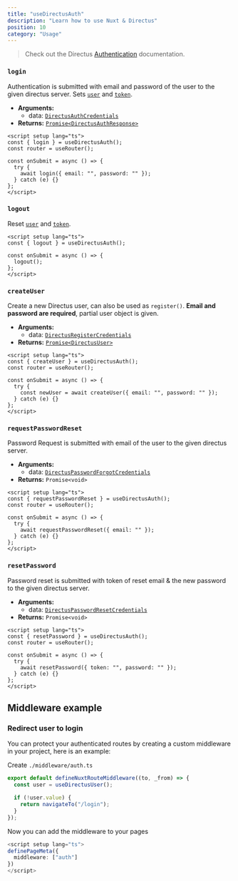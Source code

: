 ```yaml
---
title: "useDirectusAuth"
description: "Learn how to use Nuxt & Directus"
position: 10
category: "Usage"
---
```


> Check out the Directus [Authentication](https://docs.directus.io/reference/authentication/) documentation.

### `login`

Authentication is submitted with email and password of the user to the given directus server. Sets [`user`](/usage/useDirectusUser) and [`token`](/usage#useDirectusToken).

- **Arguments:**
  - data: [`DirectusAuthCredentials`](https://github.com/Intevel/nuxt-directus/blob/master/src/runtime/types/index.d.ts#L3)
- **Returns:** [`Promise<DirectusAuthResponse>`](https://github.com/Intevel/nuxt-directus/blob/master/src/runtime/types/index.d.ts#L9)

```vue [pages/login.vue]
<script setup lang="ts">
const { login } = useDirectusAuth();
const router = useRouter();

const onSubmit = async () => {
  try {
    await login({ email: "", password: "" });
  } catch (e) {}
};
</script>
```

### `logout`

Reset [`user`](/usage/useDirectusUser) and [`token`](/usage#useDirectusToken).

```vue [pages/home.vue]
<script setup lang="ts">
const { logout } = useDirectusAuth();

const onSubmit = async () => {
  logout();
};
</script>
```

### `createUser`

Create a new Directus user, can also be used as `register()`. **Email and password are required**, partial user object is given.

- **Arguments:**
  - data: [`DirectusRegisterCredentials`](https://github.com/Intevel/nuxt-directus/blob/master/src/runtime/types/index.d.ts#L70)
- **Returns:** [`Promise<DirectusUser>`](https://docs.directus.io/reference/system/users/#the-user-object)

```vue [pages/register.vue]
<script setup lang="ts">
const { createUser } = useDirectusAuth();
const router = useRouter();

const onSubmit = async () => {
  try {
    const newUser = await createUser({ email: "", password: "" });
  } catch (e) {}
};
</script>
```

### `requestPasswordReset`

Password Request is submitted with email of the user to the given directus server.

- **Arguments:**
  - data: [`DirectusPasswordForgotCredentials`](https://github.com/Intevel/nuxt-directus/blob/master/src/runtime/types/index.d.ts#L16)
- **Returns:** `Promise<void>`

```vue
<script setup lang="ts">
const { requestPasswordReset } = useDirectusAuth();
const router = useRouter();

const onSubmit = async () => {
  try {
    await requestPasswordReset({ email: "" });
  } catch (e) {}
};
</script>
```

### `resetPassword`

Password reset is submitted with token of reset email & the new password to the given directus server.

- **Arguments:**
  - data: [`DirectusPasswordResetCredentials`](https://github.com/Intevel/nuxt-directus/blob/master/src/runtime/types/index.d.ts#L21)
- **Returns:** `Promise<void>`

```vue
<script setup lang="ts">
const { resetPassword } = useDirectusAuth();
const router = useRouter();

const onSubmit = async () => {
  try {
    await resetPassword({ token: "", password: "" });
  } catch (e) {}
};
</script>
```

## Middleware example

### Redirect user to login

You can protect your authenticated routes by creating a custom middleware in your project, here is an example:

Create `./middleware/auth.ts`

```ts
export default defineNuxtRouteMiddleware((to, _from) => {
  const user = useDirectusUser();

  if (!user.value) {
    return navigateTo("/login");
  }
});
```

Now you can add the middleware to your pages

```ts
<script setup lang="ts">
definePageMeta({
  middleware: ["auth"]
})
</script>
```
